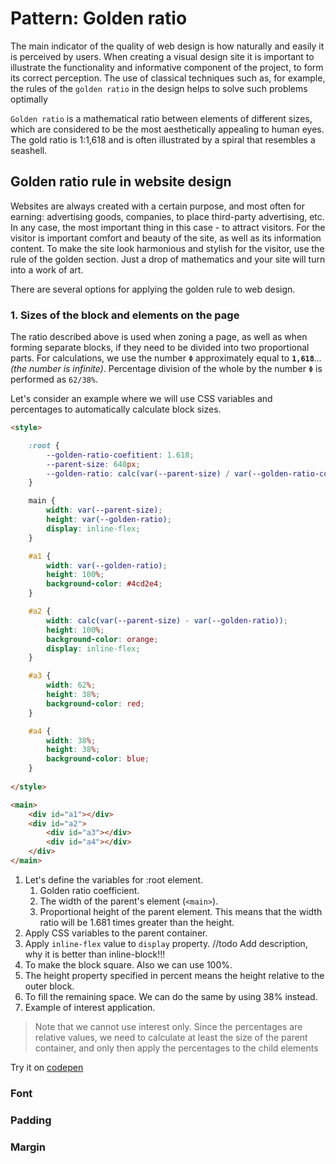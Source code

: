 # Pattern: Golden ratio

The main indicator of the quality of web design is how naturally and easily it is perceived by users. When creating a 
visual design site it is important to illustrate the functionality and informative component of the project, to form its
correct perception. The use of classical techniques such as, for example, the rules of the `golden ratio` in the design 
helps to solve such problems optimally

`Golden ratio` is a mathematical ratio between elements of different sizes, which are considered to be the most aesthetically
appealing to human eyes. The gold ratio is 1:1,618 and is often illustrated by a spiral that resembles a seashell.

## Golden ratio rule in website design

Websites are always created with a certain purpose, and most often for earning: advertising goods, companies, to place
third-party advertising, etc. In any case, the most important thing in this case - to attract visitors. For the visitor 
is important comfort and beauty of the site, as well as its information content. To make the site look harmonious and 
stylish for the visitor, use the rule of the golden section. Just a drop of mathematics and your site will turn into a 
work of art.

There are several options for applying the golden rule to web design.

### 1. Sizes of the block and elements on the page

The ratio described above is used when zoning a page, as well as when forming separate blocks, if they need to be divided 
into two proportional parts. For calculations, we use the number `Φ` approximately equal to **`1,618`**_... (the number is infinite)_.
Percentage division of the whole by the number `Φ` is performed as `62/38%`.

Let's consider an example where we will use CSS variables and percentages to automatically calculate block sizes.  
 
```html
<style>

    :root {                                                                           /*[1]*/
        --golden-ratio-coefitient: 1.618;                                             /*[1.1]*/
        --parent-size: 640px;                                                         /*[1.2]*/
        --golden-ratio: calc(var(--parent-size) / var(--golden-ratio-coefitient));    /*[1.3]*/
    }

    main {
        width: var(--parent-size);                                                    /*[2]*/
        height: var(--golden-ratio);            
        display: inline-flex;                                                         /*[3]*/
    }

    #a1 {
        width: var(--golden-ratio);                                                   /*[4]*/
        height: 100%;                                                                 /*[5]*/
        background-color: #4cd2e4;
    }

    #a2 {
        width: calc(var(--parent-size) - var(--golden-ratio));                        /*[6]*/
        height: 100%;                  
        background-color: orange;
        display: inline-flex;
    }

    #a3 {                                                                             /*[7]*/
        width: 62%;
        height: 38%;
        background-color: red;
    }

    #a4 {                                                                             /*[8]*/
        width: 38%;                      
        height: 38%;
        background-color: blue;
    }
    
</style>

<main>
    <div id="a1"></div>
    <div id="a2">
        <div id="a3"></div>
        <div id="a4"></div>
    </div>
</main>
``` 
1. Let's define the variables for :root element.
    1. Golden ratio coefficient.
    2. The width of the parent's element (`<main>`).
    3. Proportional height of the parent element. This means that the width ratio will be 1.681 times greater than the height.
2. Apply CSS variables to the parent container.
3. Apply `inline-flex` value to `display` property. //todo Add description, why it is better than inline-block!!!
4. To make the block square. Also we can use 100%.
5. The height property specified in percent means the height relative to the outer block.
6. To fill the remaining space. We can do the same by using 38% instead.
7. Example of interest application. 
  
  >Note that we cannot use interest only. Since the percentages are relative values, we need to calculate at least 
  the size of the parent container, and only then apply the percentages to the child elements

Try it on [codepen](https://codepen.io/Halochkin/pen/oKBVNZ?editors=1000)
 
 
 
 ### Font
 
 
 ### Padding
 
 ### Margin